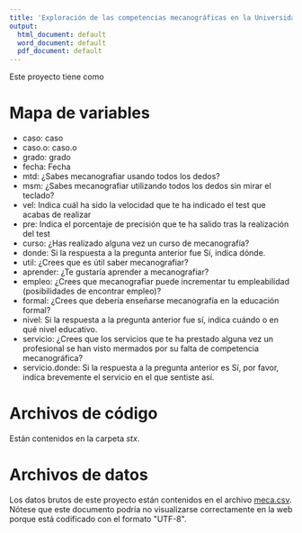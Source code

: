 ```yaml
---
title: 'Exploración de las competencias mecanográficas en la Universidad de Granada: un estudio prospectivo'
output:
  html_document: default
  word_document: default
  pdf_document: default
---
```


Este proyecto tiene como

# Mapa de variables

-   caso: caso
-   caso.o: caso.o
-   grado: grado
-   fecha: Fecha
-   mtd: ¿Sabes mecanografiar usando todos los dedos?
-   msm: ¿Sabes mecanografiar utilizando todos los dedos sin mirar el teclado?
-   vel: Indica cuál ha sido la velocidad que te ha indicado el test que acabas de realizar
-   pre: Indica el porcentaje de precisión que te ha salido tras la realización del test
-   curso: ¿Has realizado alguna vez un curso de mecanografía?
-   donde: Si la respuesta a la pregunta anterior fue Sí, indica dónde.
-   util: ¿Crees que es útil saber mecanografiar?
-   aprender: ¿Te gustaría aprender a mecanografiar?
-   empleo: ¿Crees que mecanografiar puede incrementar tu empleabilidad (posibilidades de encontrar empleo)?
-   formal: ¿Crees que debería enseñarse mecanografía en la educación formal?
-   nivel: Si la respuesta a la pregunta anterior fue sí, indica cuándo o en qué nivel educativo.
-   servicio: ¿Crees que los servicios que te ha prestado alguna vez un profesional se han visto mermados por su falta de competencia mecanográfica?
-   servicio.donde: Si la respuesta a la pregunta anterior es Sí, por favor, indica brevemente el servicio en el que sentiste así.

# Archivos de código

Están contenidos en la carpeta *stx*.

# Archivos de datos

Los datos brutos de este proyecto están contenidos en el archivo [meca.csv](https://osf.io/ftkuj). Nótese que este documento podría no visualizarse correctamente en la web porque está codificado con el formato "UTF-8".
